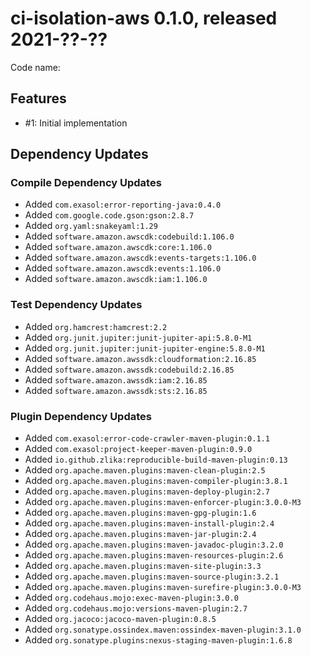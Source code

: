 # ci-isolation-aws 0.1.0, released 2021-??-??

Code name:

## Features

* #1: Initial implementation

## Dependency Updates

### Compile Dependency Updates

* Added `com.exasol:error-reporting-java:0.4.0`
* Added `com.google.code.gson:gson:2.8.7`
* Added `org.yaml:snakeyaml:1.29`
* Added `software.amazon.awscdk:codebuild:1.106.0`
* Added `software.amazon.awscdk:core:1.106.0`
* Added `software.amazon.awscdk:events-targets:1.106.0`
* Added `software.amazon.awscdk:events:1.106.0`
* Added `software.amazon.awscdk:iam:1.106.0`

### Test Dependency Updates

* Added `org.hamcrest:hamcrest:2.2`
* Added `org.junit.jupiter:junit-jupiter-api:5.8.0-M1`
* Added `org.junit.jupiter:junit-jupiter-engine:5.8.0-M1`
* Added `software.amazon.awssdk:cloudformation:2.16.85`
* Added `software.amazon.awssdk:codebuild:2.16.85`
* Added `software.amazon.awssdk:iam:2.16.85`
* Added `software.amazon.awssdk:sts:2.16.85`

### Plugin Dependency Updates

* Added `com.exasol:error-code-crawler-maven-plugin:0.1.1`
* Added `com.exasol:project-keeper-maven-plugin:0.9.0`
* Added `io.github.zlika:reproducible-build-maven-plugin:0.13`
* Added `org.apache.maven.plugins:maven-clean-plugin:2.5`
* Added `org.apache.maven.plugins:maven-compiler-plugin:3.8.1`
* Added `org.apache.maven.plugins:maven-deploy-plugin:2.7`
* Added `org.apache.maven.plugins:maven-enforcer-plugin:3.0.0-M3`
* Added `org.apache.maven.plugins:maven-gpg-plugin:1.6`
* Added `org.apache.maven.plugins:maven-install-plugin:2.4`
* Added `org.apache.maven.plugins:maven-jar-plugin:2.4`
* Added `org.apache.maven.plugins:maven-javadoc-plugin:3.2.0`
* Added `org.apache.maven.plugins:maven-resources-plugin:2.6`
* Added `org.apache.maven.plugins:maven-site-plugin:3.3`
* Added `org.apache.maven.plugins:maven-source-plugin:3.2.1`
* Added `org.apache.maven.plugins:maven-surefire-plugin:3.0.0-M3`
* Added `org.codehaus.mojo:exec-maven-plugin:3.0.0`
* Added `org.codehaus.mojo:versions-maven-plugin:2.7`
* Added `org.jacoco:jacoco-maven-plugin:0.8.5`
* Added `org.sonatype.ossindex.maven:ossindex-maven-plugin:3.1.0`
* Added `org.sonatype.plugins:nexus-staging-maven-plugin:1.6.8`

